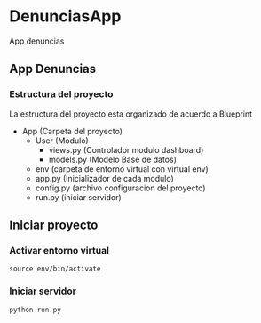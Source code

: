 # DenunciasApp
App denuncias 


## App Denuncias

### Estructura del proyecto 
La estructura del proyecto esta organizado de acuerdo a Blueprint
- App (Carpeta del proyecto)
    - User (Modulo)
      - views.py (Controlador modulo dashboard)
      - models.py (Modelo Base de datos)
    - env (carpeta de entorno virtual con virtual env)
    - app.py (Inicializador de cada modulo)
    - config.py (archivo configuracion del proyecto)
    - run.py (iniciar servidor) 

 
 
 ## Iniciar proyecto

### Activar entorno virtual
 `source env/bin/activate`

### Iniciar servidor
`python run.py`



  
  
